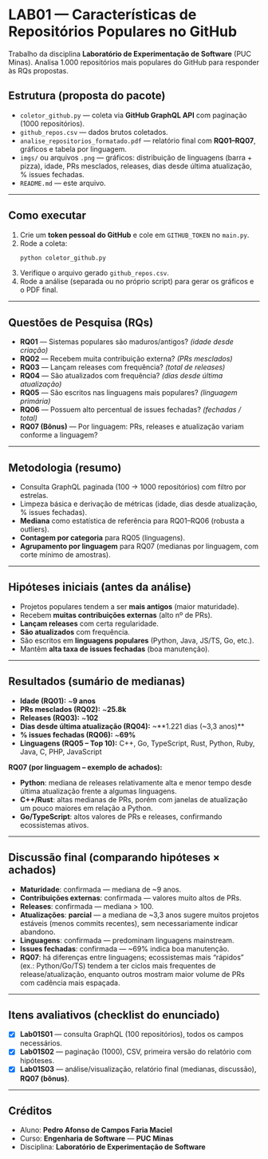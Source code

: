 # LAB01 — Características de Repositórios Populares no GitHub

Trabalho da disciplina **Laboratório de Experimentação de Software** (PUC Minas).
Analisa 1.000 repositórios mais populares do GitHub para responder às RQs propostas.

##  Estrutura (proposta do pacote)
- `coletor_github.py` — coleta via **GitHub GraphQL API** com paginação (1000 repositórios).
- `github_repos.csv` — dados brutos coletados.
- `analise_repositorios_formatado.pdf` — relatório final com **RQ01–RQ07**, gráficos e tabela por linguagem.
- `imgs/` ou arquivos `.png` — gráficos: distribuição de linguagens (barra + pizza), idade, PRs mesclados, releases, dias desde última atualização, % issues fechadas.
- `README.md` — este arquivo.

---

##  Como executar
1. Crie um **token pessoal do GitHub** e cole em `GITHUB_TOKEN` no `main.py`.
2. Rode a coleta:
   ```bash
   python coletor_github.py
   ```
3. Verifique o arquivo gerado `github_repos.csv`.
4. Rode a análise (separada ou no próprio script) para gerar os gráficos e o PDF final.

---

##  Questões de Pesquisa (RQs)
- **RQ01** — Sistemas populares são maduros/antigos? *(idade desde criação)*  
- **RQ02** — Recebem muita contribuição externa? *(PRs mesclados)*  
- **RQ03** — Lançam releases com frequência? *(total de releases)*  
- **RQ04** — São atualizados com frequência? *(dias desde última atualização)*  
- **RQ05** — São escritos nas linguagens mais populares? *(linguagem primária)*  
- **RQ06** — Possuem alto percentual de issues fechadas? *(fechadas / total)*  
- **RQ07 (Bônus)** — Por linguagem: PRs, releases e atualização variam conforme a linguagem?

---

##  Metodologia (resumo)
- Consulta GraphQL paginada (100 → 1000 repositórios) com filtro por estrelas.
- Limpeza básica e derivação de métricas (idade, dias desde atualização, % issues fechadas).
- **Mediana** como estatística de referência para RQ01–RQ06 (robusta a outliers).
- **Contagem por categoria** para RQ05 (linguagens).
- **Agrupamento por linguagem** para RQ07 (medianas por linguagem, com corte mínimo de amostras).

---

##  Hipóteses iniciais (antes da análise)
- Projetos populares tendem a ser **mais antigos** (maior maturidade).
- Recebem **muitas contribuições externas** (alto nº de PRs).
- **Lançam releases** com certa regularidade.
- **São atualizados** com frequência.
- São escritos em **linguagens populares** (Python, Java, JS/TS, Go, etc.).
- Mantêm **alta taxa de issues fechadas** (boa manutenção).

---

##  Resultados (sumário de medianas)
- **Idade (RQ01):** ~**9 anos**  
- **PRs mesclados (RQ02):** ~**25.8k**  
- **Releases (RQ03):** ~**102**  
- **Dias desde última atualização (RQ04):** ~**1.221 dias (~3,3 anos)**  
- **% issues fechadas (RQ06):** ~**69%**  
- **Linguagens (RQ05 – Top 10):** C++, Go, TypeScript, Rust, Python, Ruby, Java, C, PHP, JavaScript

**RQ07 (por linguagem – exemplo de achados):**
- **Python**: mediana de releases relativamente alta e menor tempo desde última atualização frente a algumas linguagens.
- **C++/Rust**: altas medianas de PRs, porém com janelas de atualização um pouco maiores em relação a Python.
- **Go/TypeScript**: altos valores de PRs e releases, confirmando ecossistemas ativos.


---

##  Discussão final (comparando hipóteses × achados)
- **Maturidade**: confirmada — mediana de ~9 anos.
- **Contribuições externas**: confirmada — valores muito altos de PRs.
- **Releases**: confirmada — mediana > 100.
- **Atualizações**: **parcial** — a mediana de ~3,3 anos sugere muitos projetos estáveis (menos commits recentes), sem necessariamente indicar abandono.
- **Linguagens**: confirmada — predominam linguagens mainstream.
- **Issues fechadas**: confirmada — ~69% indica boa manutenção.
- **RQ07**: há diferenças entre linguagens; ecossistemas mais “rápidos” (ex.: Python/Go/TS) tendem a ter ciclos mais frequentes de release/atualização, enquanto outros mostram maior volume de PRs com cadência mais espaçada.

---

##  Itens avaliativos (checklist do enunciado)
- [x] **Lab01S01** — consulta GraphQL (100 repositórios), todos os campos necessários.  
- [x] **Lab01S02** — paginação (1000), CSV, primeira versão do relatório com hipóteses.  
- [x] **Lab01S03** — análise/visualização, relatório final (medianas, discussão), **RQ07 (bônus)**.  

---

##  Créditos
- Aluno: **Pedro Afonso de Campos Faria Maciel**  
- Curso: **Engenharia de Software** — **PUC Minas**  
- Disciplina: **Laboratório de Experimentação de Software**
